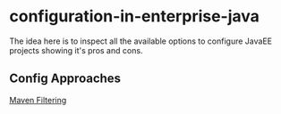 # configuration-in-enterprise-java

The idea here is to inspect all the available options to configure JavaEE projects showing it's pros and cons.

## Config Approaches
[Maven Filtering](https://github.com/felipe-alves-moraes/blueprints-in-enterprise-java/tree/master/configuration/maven-configuration)
